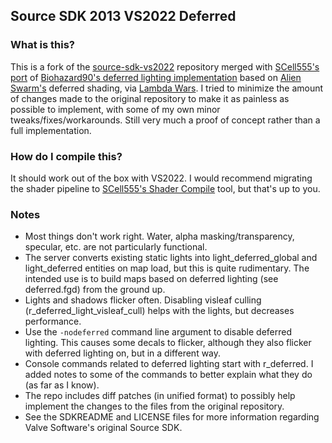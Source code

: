 ## Source SDK 2013 VS2022 Deferred

### What is this?

This is a fork of the [source-sdk-vs2022](https://github.com/Source-SDK-Resources/source-sdk-vs2022) repository merged with [SCell555's port](https://github.com/SCell555/sdk-2013-deferred) of [Biohazard90's deferred lighting implementation](https://github.com/jonathonracz/swarm-deferred-src) based on [Alien Swarm's](https://github.com/NicolasDe/AlienSwarm) deferred shading, via [Lambda Wars](https://github.com/Sandern/lambdawars). I tried to minimize the amount of changes made to the original repository to make it as painless as possible to implement, with some of my own minor tweaks/fixes/workarounds. Still very much a proof of concept rather than a full implementation.

### How do I compile this?

It should work out of the box with VS2022. I would recommend migrating the shader pipeline to [SCell555's Shader Compile](https://github.com/SCell555/ShaderCompile) tool, but that's up to you.

### Notes

- Most things don't work right. Water, alpha masking/transparency, specular, etc. are not particularly functional.
- The server converts existing static lights into light_deferred_global and light_deferred entities on map load, but this is quite rudimentary. The intended use is to build maps based on deferred lighting (see deferred.fgd) from the ground up.
- Lights and shadows flicker often. Disabling visleaf culling (r_deferred_light_visleaf_cull) helps with the lights, but decreases performance.
- Use the `-nodeferred` command line argument to disable deferred lighting. This causes some decals to flicker, although they also flicker with deferred lighting on, but in a different way.
- Console commands related to deferred lighting start with r_deferred. I added notes to some of the commands to better explain what they do (as far as I know).
- The repo includes diff patches (in unified format) to possibly help implement the changes to the files from the original repository.
- See the SDKREADME and LICENSE files for more information regarding Valve Software's original Source SDK.
